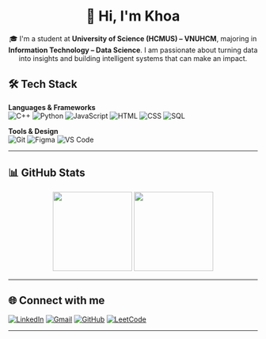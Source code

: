 <h1 align="center">👋 Hi, I'm Khoa</h1>

<p align="center">
  🎓 I'm a student at <b>University of Science (HCMUS) – VNUHCM</b>, majoring in <b>Information Technology – Data Science</b>. I am passionate about turning data into insights and building intelligent systems that can make an impact.  
</p>

## 🛠 Tech Stack

**Languages & Frameworks**  
![C++](https://img.shields.io/badge/C++-00599C?logo=cplusplus&logoColor=white)
![Python](https://img.shields.io/badge/Python-3776AB?logo=python&logoColor=white)
![JavaScript](https://img.shields.io/badge/JavaScript-F7DF1E?logo=javascript&logoColor=black)
![HTML](https://img.shields.io/badge/HTML5-E34F26?logo=html5&logoColor=white)
![CSS](https://img.shields.io/badge/CSS3-1572B6?logo=css3&logoColor=white)
![SQL](https://img.shields.io/badge/SQL-336791?logo=postgresql&logoColor=white)

**Tools & Design**  
![Git](https://img.shields.io/badge/Git-F05032?logo=git&logoColor=white)
![Figma](https://img.shields.io/badge/Figma-F24E1E?logo=figma&logoColor=white)
![VS Code](https://img.shields.io/badge/VSCode-0078D4?logo=visual-studio-code&logoColor=white)

---

## 📊 GitHub Stats
<p align="center">
  <img src="https://github-readme-stats.vercel.app/api?username=your-username&show_icons=true&theme=radical" height="160"/>
  <img src="https://github-readme-stats.vercel.app/api/top-langs/?username=your-username&layout=compact&theme=radical" height="160"/>
</p>

---

## 🌐 Connect with me
[![LinkedIn](https://img.shields.io/badge/LinkedIn-blue?logo=linkedin&logoColor=white)](https://www.linkedin.com/in/minh-khoa-th%C3%A1i-88a990381/)
[![Gmail](https://img.shields.io/badge/Gmail-red?logo=gmail&logoColor=white)](mailto:thaiminhkhoa005@gmail.com)
[![GitHub](https://img.shields.io/badge/GitHub-black?logo=github&logoColor=white)](https://github.com/minhkhoa23)
[![LeetCode](https://img.shields.io/badge/LeetCode-FFA116?logo=leetcode&logoColor=white)](https://leetcode.com/u/ThaiMinhKhoa/)

---



<!--
**minhkhoa23/minhkhoa23** is a ✨ _special_ ✨ repository because its `README.md` (this file) appears on your GitHub profile.

Here are some ideas to get you started:

- 🔭 I’m currently working on ...
- 🌱 I’m currently learning ...
- 👯 I’m looking to collaborate on ...
- 🤔 I’m looking for help with ...
- 💬 Ask me about ...
- 📫 How to reach me: ...
- 😄 Pronouns: ...
- ⚡ Fun fact: ...
-->
